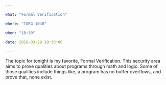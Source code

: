 ```yaml
---

what: "Formal Verification"

where: "TORG 1040"

when: "18:30"

date: 2018-03-29 18:30:00

---
```


The topic for tonight is my favorite, Formal Verification.  This security area aims to prove qualities about programs through math and logic.  Some of those qualities include things like, a program has no buffer overflows, and prove that, none exist.

